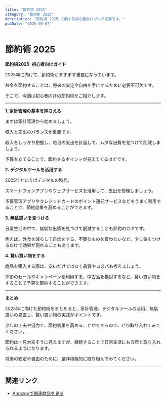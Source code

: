 ```yaml
---
title: "節約術 2025"
category: "節約術 2025"
description: "節約術 2025 に関する初心者向けブログ記事です。"
pubDate: "2025-09-07"
---
```


# 節約術 2025

**節約術2025: 初心者向けガイド**

2025年に向けて、節約術がますます重要になっています。

お金を節約することは、将来の安定や自由を手にするために必要不可欠です。

そこで、今回は初心者向けの節約術をご紹介します。



---

**1. 家計管理の基本を押さえる**

まずは家計管理から始めましょう。

収入と支出のバランスが重要です。

収入をしっかり把握し、毎月の支出を計画して、ムダな出費を見つけて削減しましょう。

予算を立てることで、節約するポイントが見えてくるはずです。



**2. デジタルツールを活用する**

2025年といえばデジタルの時代。

スマートフォンアプリやウェブサービスを活用して、支出を管理しましょう。

予算管理アプリやクレジットカードのポイント還元サービスなどをうまく利用することで、節約効果を高めることができます。



**3. 無駄遣いを見つける**

日常生活の中で、無駄な出費を見つけて削減することも節約のカギです。

例えば、外食を減らして自炊をする、不要なものを買わないなど、少し気をつけるだけで効果が現れることもあります。



**4. 賢い買い物をする**

商品を購入する際は、安いだけではなく品質やコスパも考えましょう。

季節のセールやキャンペーンを利用する、中古品を検討するなど、賢い買い物をすることで予算を節約することができます。



---

**まとめ**

2025年に向けた節約術をまとめると、家計管理、デジタルツールの活用、無駄遣いの見直し、賢い買い物の実践がポイントです。

少しの工夫や努力で、節約効果を高めることができるので、ぜひ取り入れてみてください。

節約は一見大変そうに見えますが、継続することで日常生活にも自然と取り入れられるようになります。

将来の安定や自由のために、是非積極的に取り組んでみてください。



---

## 関連リンク

- [Amazonで関連商品を見る](https://www.amazon.co.jp/s?k=%E7%AF%80%E7%B4%84%E8%A1%93+2025&tag=autowritehubai-22)
